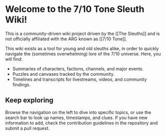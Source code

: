 
# Welcome to the 7/10 Tone Sleuth Wiki!

This is a community-driven wiki project driven by the [[The Sleuths]] and is not officially affiliated with the ARG known as [[7/10 Tone]]. 

This wiki exists as a tool for young and old sleuths alike, in order to quickly navigate the (sometimes overwhelming) lore of the 7/10 universe. Here, you will find:

- Summaries of characters, factions, channels, and major events.
- Puzzles and canvases tracked by the community.
- Timelines and transcripts for livestreams, videos, and community findings.

## Keep exploring

Browse the navigation on the left to dive into specific topics, or use the search bar to look up names, timestamps, and clues. If you have new information to add, check the contribution guidelines in the repository and submit a pull request.






